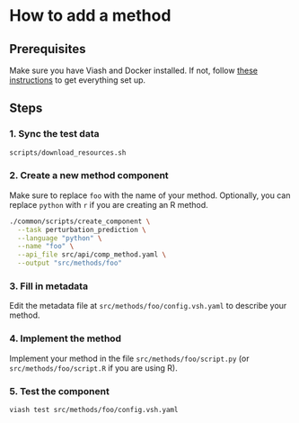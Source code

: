 # How to add a method

## Prerequisites

Make sure you have Viash and Docker installed. If not, follow [these instructions](https://openproblems.bio/documentation/fundamentals/requirements) to get everything set up.

## Steps

### 1. Sync the test data

```bash
scripts/download_resources.sh
```

### 2. Create a new method component

Make sure to replace `foo` with the name of your method. Optionally, you can replace `python` with `r` if you are creating an R method.

```bash
./common/scripts/create_component \
  --task perturbation_prediction \
  --language "python" \
  --name "foo" \
  --api_file src/api/comp_method.yaml \
  --output "src/methods/foo"
```

### 3. Fill in metadata

Edit the metadata file at `src/methods/foo/config.vsh.yaml` to describe your method.

### 4. Implement the method

Implement your method in the file `src/methods/foo/script.py` (or `src/methods/foo/script.R` if you are using R).

### 5. Test the component

```bash
viash test src/methods/foo/config.vsh.yaml
```
